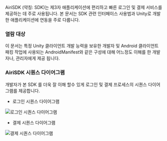 AiriSDK (약칭: SDK)는 제3자 애플리케이션에 편리하고 빠른 로그인 및 결제 서비스를 제공하는 데 주로 사용됩니다. 본 문서는 SDK 관련 인터페이스 사용법과 Unity로 개발한 애플리케이션에 연동을 주로 다룹니다.

### 열람 대상
이 문서는 특정 Unity 클라이언트 개발 능력을 보유한 개발자 및 Android 클라이언트 패킹 작업에 사용되는 AndroidManifest와 같은 구성에 대해 어느정도 이해를 한 개발자나, 관리자에게 제공 됩니다.

### AiriSDK 시퀀스 다이어그램
개발자가 본 SDK 를 더욱 잘 이해 할수 있게 로그인 및 결제 프로세스의 시퀀스 다이어그램를 제공합니다. 

+ 로그인 시퀀스 다이어그램

![로그인 시퀀스 다이어그램](https://raw.githubusercontent.com/Yostardev/yostarsdk/master/docs/_media/sdk_login.jpg)

+ 결제 시퀀스 다이어그램

![결제 시퀀스 다이어그램](https://raw.githubusercontent.com/Yostardev/yostarsdk/master/docs/_media/sdk_pay.jpg)

